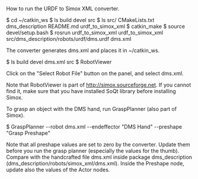 How to run the URDF to Simox XML converter.

$ cd ~/catkin_ws
$ ls
build  devel src
$ ls src/
CMakeLists.txt  dms_description  README.md  urdf_to_simox_xml
$ catkin_make
$ source devel/setup.bash
$ rosrun urdf_to_simox_xml urdf_to_simox_xml src/dms_description/robots/urdf/dms.urdf dms.xml

The converter generates dms.xml and places it in ~/catkin_ws.

$ ls
build  devel  dms.xml  src
$ RobotViewer

Click on the "Select Robot File" button on the panel, and select dms.xml.

Note that RobotViewer is part of http://simox.sourceforge.net. If you cannot find it, make sure that you have installed SoQt library before installing Simox.

To grasp an object with the DMS hand, run GraspPlanner (also part of Simox).

$ GraspPlanner --robot dms.xml --endeffector "DMS Hand" --preshape "Grasp Preshape"

Note that all preshape values are set to zero by the converter. Update them before you run the grasp planner (especially the values for the thumb). Compare with the handcrafted file dms.xml inside package dms_description (dms_description/robots/simox_xml/dms.xml). Inside the Preshape node, update also the values of the Actor nodes.
